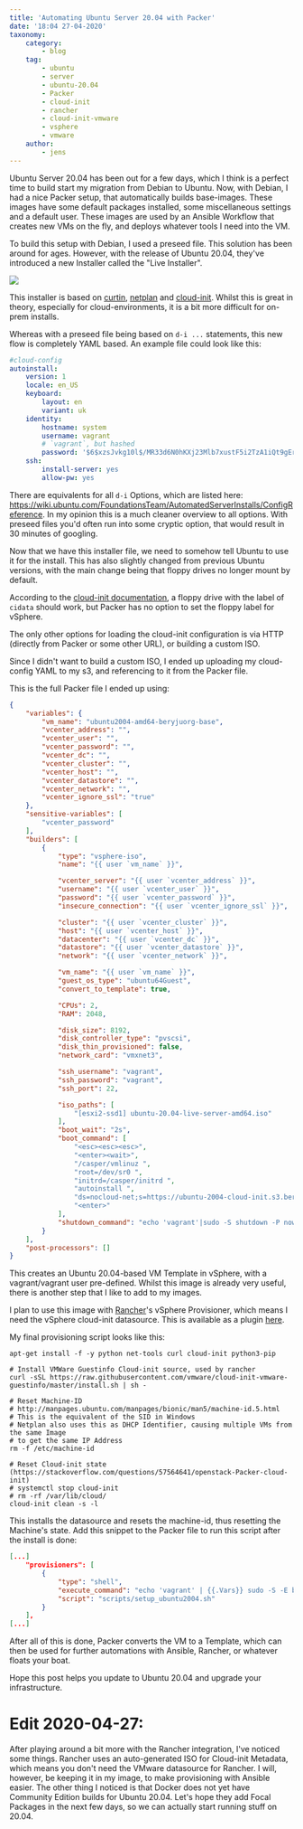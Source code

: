 ```yaml
---
title: 'Automating Ubuntu Server 20.04 with Packer'
date: '18:04 27-04-2020'
taxonomy:
    category:
        - blog
    tag:
        - ubuntu
        - server
        - ubuntu-20.04
        - Packer
        - cloud-init
        - rancher
        - cloud-init-vmware
        - vsphere
        - vmware
    author:
        - jens
---
```


Ubuntu Server 20.04 has been out for a few days, which I think is a perfect time to build start my migration from Debian to Ubuntu. Now, with Debian, I had a nice Packer setup, that automatically builds base-images. These images have some default packages installed, some miscellaneous settings and a default user. These images are used by an Ansible Workflow that creates new VMs on the fly, and deploys whatever tools I need into the VM.

To build this setup with Debian, I used a preseed file. This solution has been around for ages. However, with the release of Ubuntu 20.04, they've introduced a new Installer called the "Live Installer".

![](https://beryju-org-assets.s3.beryju.org/blog/automating-ubuntu-server-20-04-with-packer/installer.png)

This installer is based on [curtin](https://curtin.readthedocs.io/en/latest/topics/overview.html), [netplan](https://netplan.io/) and [cloud-init](https://cloudinit.readthedocs.io/en/latest/). Whilst this is great in theory, especially for cloud-environments, it is a bit more difficult for on-prem installs.

Whereas with a preseed file being based on `d-i ...` statements, this new flow is completely YAML based. An example file could look like this:

```yaml
#cloud-config
autoinstall:
    version: 1
    locale: en_US
    keyboard:
        layout: en
        variant: uk
    identity:
        hostname: system
        username: vagrant
        # `vagrant`, but hashed
        password: '$6$xzsJvkg10l$/MR33d6N0hKXj23Mlb7xustF5i2TzA1iQt9gErJysQxnANBHUyeUdyc.paED1gB0tIx5XPG2Zic4BLygr1Z2a/'
    ssh:
        install-server: yes
        allow-pw: yes
```

There are equivalents for all `d-i` Options, which are listed here: https://wiki.ubuntu.com/FoundationsTeam/AutomatedServerInstalls/ConfigReference.
In my opinion this is a much cleaner overview to all options. With preseed files you'd often run into some cryptic option, that would result in 30 minutes of googling.

Now that we have this installer file, we need to somehow tell Ubuntu to use it for the install. This has also slightly changed from previous Ubuntu versions, with the main change being that floppy drives no longer mount by default.

According to the [cloud-init documentation](https://cloudinit.readthedocs.io/en/latest/topics/datasources/nocloud.html), a floppy drive with the label of `cidata` should work, but Packer has no option to set the floppy label for vSphere.

The only other options for loading the cloud-init configuration is via HTTP (directly from Packer or some other URL), or building a custom ISO.

Since I didn't want to build a custom ISO, I ended up uploading my cloud-config YAML to my s3, and referencing to it from the Packer file.

This is the full Packer file I ended up using:

```json
{
    "variables": {
        "vm_name": "ubuntu2004-amd64-beryjuorg-base",
        "vcenter_address": "",
        "vcenter_user": "",
        "vcenter_password": "",
        "vcenter_dc": "",
        "vcenter_cluster": "",
        "vcenter_host": "",
        "vcenter_datastore": "",
        "vcenter_network": "",
        "vcenter_ignore_ssl": "true"
    },
    "sensitive-variables": [
        "vcenter_password"
    ],
    "builders": [
        {
            "type": "vsphere-iso",
            "name": "{{ user `vm_name` }}",

            "vcenter_server": "{{ user `vcenter_address` }}",
            "username": "{{ user `vcenter_user` }}",
            "password": "{{ user `vcenter_password` }}",
            "insecure_connection": "{{ user `vcenter_ignore_ssl` }}",

            "cluster": "{{ user `vcenter_cluster` }}",
            "host": "{{ user `vcenter_host` }}",
            "datacenter": "{{ user `vcenter_dc` }}",
            "datastore": "{{ user `vcenter_datastore` }}",
            "network": "{{ user `vcenter_network` }}",

            "vm_name": "{{ user `vm_name` }}",
            "guest_os_type": "ubuntu64Guest",
            "convert_to_template": true,

            "CPUs": 2,
            "RAM": 2048,

            "disk_size": 8192,
            "disk_controller_type": "pvscsi",
            "disk_thin_provisioned": false,
            "network_card": "vmxnet3",

            "ssh_username": "vagrant",
            "ssh_password": "vagrant",
            "ssh_port": 22,

            "iso_paths": [
                "[esxi2-ssd1] ubuntu-20.04-live-server-amd64.iso"
            ],
            "boot_wait": "2s",
            "boot_command": [
                "<esc><esc><esc>",
                "<enter><wait>",
                "/casper/vmlinuz ",
                "root=/dev/sr0 ",
                "initrd=/casper/initrd ",
                "autoinstall ",
                "ds=nocloud-net;s=https://ubuntu-2004-cloud-init.s3.beryju.org/",
                "<enter>"
            ],
            "shutdown_command": "echo 'vagrant'|sudo -S shutdown -P now"
        }
    ],
    "post-processors": []
}
```

This creates an Ubuntu 20.04-based VM Template in vSphere, with a vagrant/vagrant user pre-defined. Whilst this image is already very useful, there is another step that I like to add to my images.

I plan to use this image with [Rancher](https://rancher.com/)'s vSphere Provisioner, which means I need the vSphere cloud-init datasource. This is available as a plugin [here](https://github.com/vmware/cloud-init-vmware-guestinfo).

My final provisioning script looks like this:

```shell
apt-get install -f -y python net-tools curl cloud-init python3-pip

# Install VMWare Guestinfo Cloud-init source, used by rancher
curl -sSL https://raw.githubusercontent.com/vmware/cloud-init-vmware-guestinfo/master/install.sh | sh -

# Reset Machine-ID
# http://manpages.ubuntu.com/manpages/bionic/man5/machine-id.5.html
# This is the equivalent of the SID in Windows
# Netplan also uses this as DHCP Identifier, causing multiple VMs from the same Image
# to get the same IP Address
rm -f /etc/machine-id

# Reset Cloud-init state (https://stackoverflow.com/questions/57564641/openstack-Packer-cloud-init)
# systemctl stop cloud-init
# rm -rf /var/lib/cloud/
cloud-init clean -s -l
```

This installs the datasource and resets the machine-id, thus resetting the Machine's state. Add this snippet to the Packer file to run this script after the install is done:

```json
[...]
    "provisioners": [
        {
            "type": "shell",
            "execute_command": "echo 'vagrant' | {{.Vars}} sudo -S -E bash '{{.Path}}'",
            "script": "scripts/setup_ubuntu2004.sh"
        }
    ],
[...]
```

After all of this is done, Packer converts the VM to a Template, which can then be used for further automations with Ansible, Rancher, or whatever floats your boat.

Hope this post helps you update to Ubuntu 20.04 and upgrade your infrastructure.

# Edit 2020-04-27:

After playing around a bit more with the Rancher integration, I've noticed some things. Rancher uses an auto-generated ISO for Cloud-init Metadata, which means you don't need the VMware datasource for Rancher. I will, however, be keeping it in my image, to make provisioning with Ansible easier. The other thing I noticed is that Docker does not yet have Community Edition builds for Ubuntu 20.04. Let's hope they add Focal Packages in the next few days, so we can actually start running stuff on 20.04.

